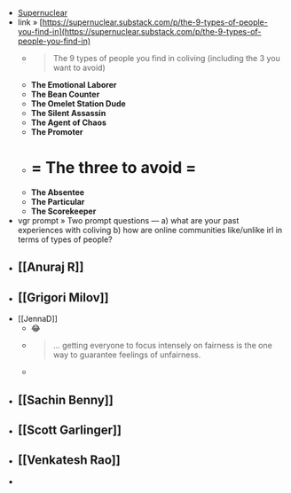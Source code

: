 - [Supernuclear](https://supernuclear.substack.com/)
- link » [https://supernuclear.substack.com/p/the-9-types-of-people-you-find-in](https://supernuclear.substack.com/p/the-9-types-of-people-you-find-in)
    - > The 9 types of people you find in coliving
(including the 3 you want to avoid)
    - **The Emotional Laborer**
    - **The Bean Counter**
    - **The Omelet Station Dude**
    - **The Silent Assassin**
    - **The Agent of Chaos**
    - **The Promoter**
    - # = The three to avoid =
    - **The Absentee**
    - **The Particular**
    - **The Scorekeeper**
- vgr prompt » Two prompt questions — 
a) what are your past experiences with coliving 
b) how are online communities like/unlike irl in terms of types of people?
- [[Anuraj R]]
    - 
- [[Grigori Milov]]
    - 
- [[JennaD]]
    - 😂
    - > ... getting everyone to focus intensely on fairness is the one way to guarantee feelings of unfairness.
    - 
- [[Sachin Benny]]
    - 
- [[Scott Garlinger]]
    - 
- [[Venkatesh Rao]]
    - 
- 
